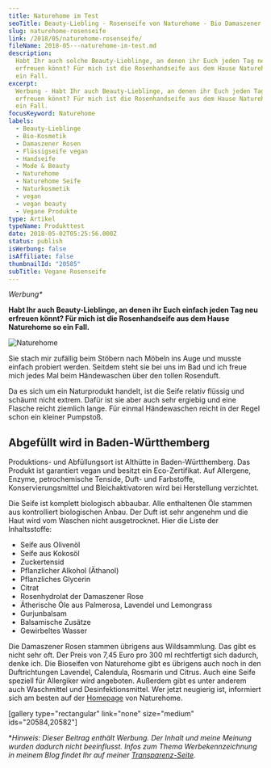 ```yaml
---
title: Naturehome im Test
seoTitle: Beauty-Liebling - Rosenseife von Naturehome - Bio Damaszener Rosen
slug: naturehome-rosenseife
link: /2018/05/naturehome-rosenseife/
fileName: 2018-05---naturehome-im-test.md
description:
  Habt Ihr auch solche Beauty-Lieblinge, an denen ihr Euch jeden Tag neu
  erfreuen könnt? Für mich ist die Rosenhandseife aus dem Hause Naturehome so
  ein Fall.
excerpt:
  Werbung - Habt Ihr auch Beauty-Lieblinge, an denen ihr Euch jeden Tag neu
  erfreuen könnt? Für mich ist die Rosenhandseife aus dem Hause Naturehome so
  ein Fall.
focusKeyword: Naturehome
labels:
  - Beauty-Lieblinge
  - Bio-Kosmetik
  - Damaszener Rosen
  - Flüssigseife vegan
  - Handseife
  - Mode & Beauty
  - Naturehome
  - Naturehome Seife
  - Naturkosmetik
  - vegan
  - vegan beauty
  - Vegane Produkte
type: Artikel
typeName: Produkttest
date: 2018-05-02T05:25:56.000Z
status: publish
isWerbung: false
isAffiliate: false
thumbnailId: "20585"
subTitle: Vegane Rosenseife
---
```


<em>Werbung\*</em>

<strong>Habt Ihr auch Beauty-Lieblinge, an denen ihr Euch einfach jeden Tag neu
erfreuen könnt? Für mich ist die Rosenhandseife aus dem Hause Naturehome so ein
Fall.</strong>

![Naturehome](http://cardamonchai.com/wp-content/uploads/2018/04/41666614251_043e29b342_z-400x533.jpg)

Sie stach mir zufällig beim Stöbern nach Möbeln ins Auge und musste einfach
probiert werden. Seitdem steht sie bei uns im Bad und ich freue mich jedes Mal
beim Händewaschen über den tollen Rosenduft.

Da es sich um ein Naturprodukt handelt, ist die Seife relativ flüssig und
schäumt nicht extrem. Dafür ist sie aber auch sehr ergiebig und eine Flasche
reicht ziemlich lange. Für einmal Händewaschen reicht in der Regel schon ein
kleiner Pumpstoß.

## Abgefüllt wird in Baden-Württhemberg

Produktions- und Abfüllungsort ist Althütte in Baden-Württhemberg. Das Produkt
ist garantiert vegan und besitzt ein Eco-Zertifikat. Auf Allergene, Enzyme,
petrochemische Tenside, Duft- und Farbstoffe, Konservierungsmittel und
Bleichaktivatoren wird bei Herstellung verzichtet.

Die Seife ist komplett biologisch abbaubar. Alle enthaltenen Öle stammen aus
kontrolliert biologischen Anbau. Der Duft ist sehr angenehm und die Haut wird
vom Waschen nicht ausgetrocknet. Hier die Liste der Inhaltsstoffe:

<ul>
    <li>Seife aus Olivenöl</li>
    <li>Seife aus Kokosöl</li>
    <li>Zuckertensid</li>
    <li>Pflanzlicher Alkohol (Äthanol)</li>
    <li>Pflanzliches Glycerin</li>
    <li>Citrat</li>
    <li>Rosenhydrolat der Damaszener Rose</li>
    <li>Ätherische Öle aus Palmerosa, Lavendel und Lemongrass</li>
    <li>Gurjunbalsam</li>
    <li>Balsamische Zusätze</li>
    <li>Gewirbeltes Wasser</li>
</ul>

Die Damaszener Rosen stammen übrigens aus Wildsammlung. Das gibt es nicht sehr
oft. Der Preis von 7,45 Euro pro 300 ml rechtfertigt sich dadurch, denke ich.
Die Bioseifen von Naturehome gibt es übrigens auch noch in den Duftrichtungen
Lavendel, Calendula, Rosmarin und Citrus. Auch eine Seife speziell für
Allergiker wird angeboten. Außerdem gibt es unter anderem auch Waschmittel und
Desinfektionsmittel. Wer jetzt neugierig ist, informiert sich am besten auf der
[Homepage](https://www.naturehome.com/de/advancedsearch/result/?q=seife) von
Naturehome.

[gallery type="rectangular" link="none" size="medium" ids="20584,20582"]

\*<em>Hinweis: Dieser Beitrag enthält Werbung. Der Inhalt und meine Meinung
wurden dadurch nicht beeinflusst. Infos zum Thema Werbekennzeichnung in meinem
Blog findet Ihr auf meiner [Transparenz-Seite](/werbung/). </em>
